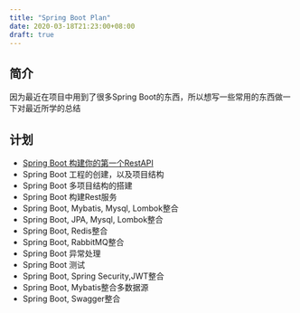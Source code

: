 ```yaml
---
title: "Spring Boot Plan"
date: 2020-03-18T21:23:00+08:00
draft: true
---
```


## 简介

因为最近在项目中用到了很多Spring Boot的东西，所以想写一些常用的东西做一下对最近所学的总结

## 计划
- [Spring Boot 构建你的第一个RestAPI](../spring-boot-simple-rest)
- Spring Boot 工程的创建，以及项目结构
- Spring Boot 多项目结构的搭建
- Spring Boot 构建Rest服务
- Spring Boot, Mybatis, Mysql, Lombok整合
- Spring Boot, JPA, Mysql, Lombok整合
- Spring Boot, Redis整合
- Spring Boot, RabbitMQ整合
- Spring Boot 异常处理
- Spring Boot 测试
- Spring Boot, Spring Security,JWT整合
- Spring Boot, Mybatis整合多数据源
- Spring Boot, Swagger整合